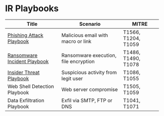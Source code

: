 # IR Playbooks

| Title                         |Scenario            | MITRE         |
|---------------------------------|--------------|----------------------------|
| <a href="https://github.com/slybdev/IR-PlayBook-Phishing/blob/main/README.md">Phishing Attack Playbook</a>             |Malicious email with macro or link             | T1566, T1204, T1059|           |
|  <a href="https://github.com/slybdev/-IR-Playbook-Ransomware-Incident/blob/main/README.md">Ransomware Incident Playbook</a>                  |    Ransomware execution, file encryption   | T1486, T1490, T1078|           |
|     <a href="https://github.com/slybdev/Insider-Threat-PlayBook/blob/main/README.md">Insider Threat Playbook </a>               |    Suspicious activity from legit user    | T1086, T1055|           |
| Web Shell Detection Playbook              |  Web server compromise             | T1505, T1059|           |
| Data Exfiltration Playbook                  |    Exfil via SMTP, FTP or DNS     | T1041, T1071|           |
